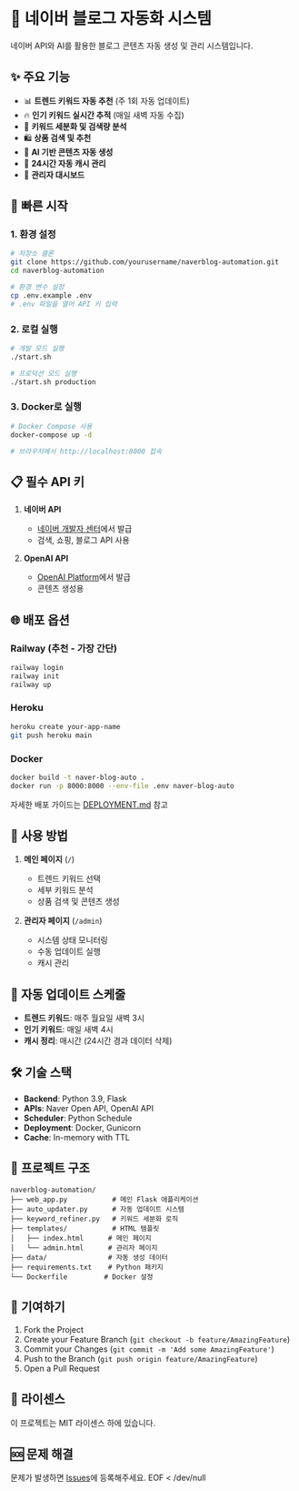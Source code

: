 # 🚀 네이버 블로그 자동화 시스템

네이버 API와 AI를 활용한 블로그 콘텐츠 자동 생성 및 관리 시스템입니다.

## ✨ 주요 기능

- 📊 **트렌드 키워드 자동 추천** (주 1회 자동 업데이트)
- 🔥 **인기 키워드 실시간 추적** (매일 새벽 자동 수집)
- 🎯 **키워드 세분화 및 검색량 분석**
- 🛍️ **상품 검색 및 추천**
- 📝 **AI 기반 콘텐츠 자동 생성**
- 💾 **24시간 자동 캐시 관리**
- 🔧 **관리자 대시보드**

## 🚀 빠른 시작

### 1. 환경 설정

```bash
# 저장소 클론
git clone https://github.com/yourusername/naverblog-automation.git
cd naverblog-automation

# 환경 변수 설정
cp .env.example .env
# .env 파일을 열어 API 키 입력
```

### 2. 로컬 실행

```bash
# 개발 모드 실행
./start.sh

# 프로덕션 모드 실행
./start.sh production
```

### 3. Docker로 실행

```bash
# Docker Compose 사용
docker-compose up -d

# 브라우저에서 http://localhost:8000 접속
```

## 📋 필수 API 키

1. **네이버 API**
   - [네이버 개발자 센터](https://developers.naver.com)에서 발급
   - 검색, 쇼핑, 블로그 API 사용

2. **OpenAI API**
   - [OpenAI Platform](https://platform.openai.com)에서 발급
   - 콘텐츠 생성용

## 🌐 배포 옵션

### Railway (추천 - 가장 간단)
```bash
railway login
railway init
railway up
```

### Heroku
```bash
heroku create your-app-name
git push heroku main
```

### Docker
```bash
docker build -t naver-blog-auto .
docker run -p 8000:8000 --env-file .env naver-blog-auto
```

자세한 배포 가이드는 [DEPLOYMENT.md](DEPLOYMENT.md) 참고

## 📱 사용 방법

1. **메인 페이지** (`/`)
   - 트렌드 키워드 선택
   - 세부 키워드 분석
   - 상품 검색 및 콘텐츠 생성

2. **관리자 페이지** (`/admin`)
   - 시스템 상태 모니터링
   - 수동 업데이트 실행
   - 캐시 관리

## 📅 자동 업데이트 스케줄

- **트렌드 키워드**: 매주 월요일 새벽 3시
- **인기 키워드**: 매일 새벽 4시
- **캐시 정리**: 매시간 (24시간 경과 데이터 삭제)

## 🛠️ 기술 스택

- **Backend**: Python 3.9, Flask
- **APIs**: Naver Open API, OpenAI API
- **Scheduler**: Python Schedule
- **Deployment**: Docker, Gunicorn
- **Cache**: In-memory with TTL

## 📁 프로젝트 구조

```
naverblog-automation/
├── web_app.py           # 메인 Flask 애플리케이션
├── auto_updater.py      # 자동 업데이트 시스템
├── keyword_refiner.py   # 키워드 세분화 로직
├── templates/           # HTML 템플릿
│   ├── index.html      # 메인 페이지
│   └── admin.html      # 관리자 페이지
├── data/               # 자동 생성 데이터
├── requirements.txt    # Python 패키지
└── Dockerfile         # Docker 설정
```

## 🤝 기여하기

1. Fork the Project
2. Create your Feature Branch (`git checkout -b feature/AmazingFeature`)
3. Commit your Changes (`git commit -m 'Add some AmazingFeature'`)
4. Push to the Branch (`git push origin feature/AmazingFeature`)
5. Open a Pull Request

## 📄 라이센스

이 프로젝트는 MIT 라이센스 하에 있습니다.

## 🆘 문제 해결

문제가 발생하면 [Issues](https://github.com/yourusername/naverblog-automation/issues)에 등록해주세요.
EOF < /dev/null